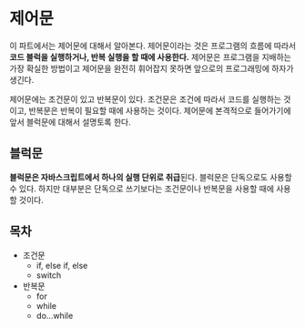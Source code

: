 # 제어문
이 파트에서는 제어문에 대해서 알아본다. 제어문이라는 것은 프로그램의 흐름에 따라서 **코드 블럭을 실행하거나, 반복 실행을 할 때에 사용한다.** 제어문은 프로그램을 지배하는 가장 확실한 방법이고 제어문을 완전히 휘어잡지 못하면 앞으로의 프로그래밍에 하자가 생긴다.

제어문에는 조건문이 있고 반복문이 있다. 조건문은 조건에 따라서 코드를 실행하는 것이고, 반복문은 반복이 필요할 때에 사용하는 것이다. 제어문에 본격적으로 들어가기에 앞서 블럭문에 대해서 설명토록 한다.

## 블럭문
**블럭문은 자바스크립트에서 하나의 실행 단위로 취급**된다. 블럭문은 단독으로도 사용할 수 있다. 하지만 대부분은 단독으로 쓰기보다는 조건문이나 반복문을 사용할 때에 사용할 것이다.
## 목차
+ 조건문
  + if, else if, else
  + switch 
+ 반복문
  + for
  + while
  + do...while